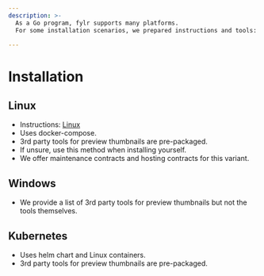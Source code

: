 ```yaml
---
description: >-
  As a Go program, fylr supports many platforms.
  For some installation scenarios, we prepared instructions and tools:

---
```


# Installation

## Linux
* Instructions: [Linux](linux-docker-compose.md)
* Uses docker-compose.
* 3rd party tools for preview thumbnails are pre-packaged.
* If unsure, use this method when installing yourself.
* We offer maintenance contracts and hosting contracts for this variant.

## Windows
* We provide a list of 3rd party tools for preview thumbnails but not the tools themselves.

## Kubernetes
* Uses helm chart and Linux containers.
* 3rd party tools for preview thumbnails are pre-packaged.
